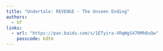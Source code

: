```yaml
---
title: "Undertale: REVENGE - The Unseen Ending"
authors:
  - hf
links:
  - url: "https://pan.baidu.com/s/1ETyira-VRqWgSX7RMhBsQw"
    passcode: kdtm
---
```

